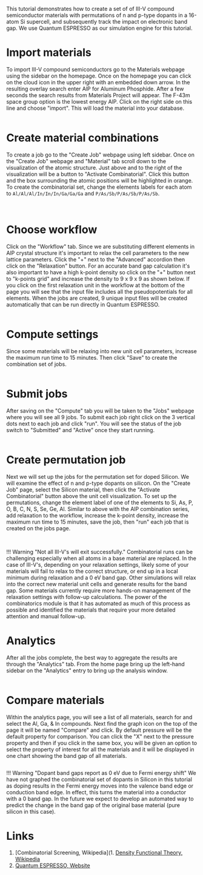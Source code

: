 <!-- TODO by MH -->

This tutorial demonstrates how to create a set of of III-V compound semiconductor materials with permutations of n and p-type dopants in a 16-atom Si supercell, and subsequently track the impact on electronic band gap. We use Quantum ESPRESSO as our simulation engine for this tutorial.

# Import materials

To import III-V compound semiconductors go to the Materials webpage using the sidebar on the homepage.  Once on the homepage you can click on the cloud icon in the upper right with an embedded down arrow.  In the resulting overlay search enter AlP for Aluminum Phosphide.  After a few seconds the search results from Materials Project will appear.  The F-43m space group option is the lowest energy AlP.  Click on the right side on this line and choose "import".  This will load the material into your database.

<img data-gifffer="/images/ImportAlP.gif" />

# Create material combinations

To create a job go to the "Create Job" webpage using left sidebar.  Once on the "Create Job" webpage and "Material" tab scroll down to the visualization of the atomic structure.  Just above and to the right of the visualization will be a button to "Activate Combinatorial".  Click this button and the box surrounding the atomic positions will be highlighted in orange.  To create the combinatorial set, change the elements labels for each atom to `Al/Al/Al/In/In/In/Ga/Ga/Ga` and `P/As/Sb/P/As/Sb/P/As/Sb`.

<img data-gifffer="/images/CreateAlP.gif" />
<img data-gifffer="/images/CreateAlP2.gif" />

# Choose workflow

Click on the "Workflow" tab.  Since we are substituting different elements in AlP crystal structure it's important to relax the cell parameters to the new lattice parameters.  Click the "+" next to the "Advanced" accordion then click on the "Relaxation" button.  For an accurate band gap calculation it's also important to have a high k-point density so click on the "+" button next to "k-points grid" and increase the density to 9 x 9 x 9 as shown below.  If you click on the first relaxation unit in the workflow at the bottom of the page you will see that the input file includes all the pseudopotentials for all elements.  When the jobs are created, 9 unique input files will be created automatically that can be run directly in Quantum ESPRESSO.

<img data-gifffer="/images/WorkflowAlP.gif" />


# Compute settings

Since some materials will be relaxing into new unit cell parameters, increase the maximum run time to 15 minutes.  Then click "Save" to create the combination set of jobs.

<img data-gifffer="/images/ComputeAlP.gif" />

# Submit jobs

After saving on the "Compute" tab you will be taken to the "Jobs" webpage where you will see all 9 jobs.  To submit each job right click on the 3 vertical dots next to each job and click "run".  You will see the status of the job switch to "Submitted" and "Active" once they start running.

<img data-gifffer="/images/SubmitAlP.gif" />

# Create permutation job

Next we will set up the jobs for the permutation set for doped Silicon.  We will examine the effect of n and p-type dopants on silicon.  On the "Create Job" page, select the Silicon material, then click the "Activate Combinatorial" button above the unit cell visualization.  To set up the permutations, change the element label of one of the elements to Si, As, P, O, B, C, N, S, Se, Ge, Al. Similar to above with the AlP combination series, add relaxation to the workflow, increase the k-point density, increase the maximum run time to 15 minutes, save the job, then "run" each job that is created on the jobs page.

<img data-gifffer="/images/CreateSiDopant.gif" />
<img data-gifffer="/images/CreateSiDopant2.gif" />

!!! Warning "Not all III-V's will exit successfully."
    Combinatorial runs can be challenging especially when all atoms in a base material are replaced.  In the case of III-V's, depending on your relaxation settings, likely some of your materials will fail to relax to the correct structure, or end up in a local minimum during relaxation and a 0 eV band gap.  Other simulations will relax into the correct new material unit cells and generate results for the band gap. Some materials currently require more hands-on management of the relaxation settings with follow-up calculations.  The power of the combinatorics module is that it has automated as much of this process as possible and identified the materials that require your more detailed attention and manual follow-up.

# Analytics

After all the jobs complete, the best way to aggregate the results are through the "Analytics" tab.  From the home page bring up the left-hand sidebar on the "Analytics" entry to bring up the analysis window.

<img data-gifffer="/images/Analytics.gif" />

# Compare materials

Within the analytics page, you will see a list of all materials, search for and select the Al, Ga, & In compounds.  Next find the graph icon on the top of the page it will be named "Compare" and click.  By default pressure will be the default property for comparison.  You can click the "X" next to the pressure property and then if you click in the same box, you will be given an option to select the property of interest for all the materials and it will be displayed in one chart showing the band gap of all materials.

<img data-gifffer="/images/CombinatorialBandGap.gif" />

!!! Warning "Dopant band gaps report as 0 eV due to Fermi energy shift"
    We have not graphed the combinatorial set of dopants in Silicon in this tutorial as doping results in the Fermi energy moves into the valence band edge or conduction band edge. In effect, this turns the material into a conductor with a 0 band gap. In the future we expect to develop an automated way to predict the change in the band gap of the original base material (pure silicon in this case).

# Links

1. [Combinatorial Screening, Wikipedia](1. [Density Functional Theory, Wikipedia](https://en.wikipedia.org/wiki/Density_functional_theory)
2. [Quantum ESPRESSO, Website](http://www.quantum-espresso.org/)
